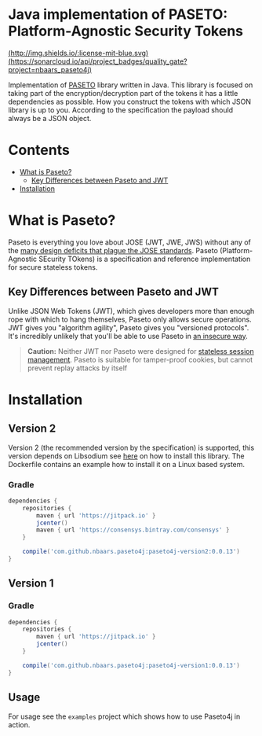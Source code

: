 # Java implementation of PASETO: Platform-Agnostic Security Tokens
[(http://img.shields.io/:license-mit-blue.svg)](LICENSE)
[(https://sonarcloud.io/api/project_badges/quality_gate?project=nbaars_paseto4j)](https://sonarcloud.io/dashboard?id=nbaars_paseto4j)

Implementation of [PASETO](https://github.com/paragonie/paseto) library written in Java. This library is focused
on taking part of the encryption/decryption part of the tokens it has a little dependencies as possible. How you
construct the tokens with which JSON library is up to you. According to the specification the payload should always
be a JSON object.

# Contents
* [What is Paseto?](#what-is-paseto)
  * [Key Differences between Paseto and JWT](#key-differences-between-paseto-and-jwt)
* [Installation](#installation)

# What is Paseto?

Paseto is everything you love about JOSE (JWT, JWE, JWS) without any of the
[many design deficits that plague the JOSE standards](https://paragonie.com/blog/2017/03/jwt-json-web-tokens-is-bad-standard-that-everyone-should-avoid).
Paseto (Platform-Agnostic SEcurity TOkens) is a specification and reference implementation
for secure stateless tokens.

## Key Differences between Paseto and JWT

Unlike JSON Web Tokens (JWT), which gives developers more than enough rope with which to
hang themselves, Paseto only allows secure operations. JWT gives you "algorithm agility",
Paseto gives you "versioned protocols". It's incredibly unlikely that you'll be able to
use Paseto in [an insecure way](https://auth0.com/blog/critical-vulnerabilities-in-json-web-token-libraries).

> **Caution:** Neither JWT nor Paseto were designed for
> [stateless session management](http://cryto.net/~joepie91/blog/2016/06/13/stop-using-jwt-for-sessions/).
> Paseto is suitable for tamper-proof cookies, but cannot prevent replay attacks
> by itself

# Installation

## Version 2

Version 2 (the recommended version by the specification) is supported, this version depends on Libsodium
see [here](https://download.libsodium.org/doc/installation/) on how to install this library. The Dockerfile 
contains an example how to install it on a Linux based system.

### Gradle

```groovy
dependencies {
    repositories {
        maven { url 'https://jitpack.io' }
        jcenter()
        maven { url 'https://consensys.bintray.com/consensys' }
    }

    compile('com.github.nbaars.paseto4j:paseto4j-version2:0.0.13')
}

```

## Version 1 

### Gradle

```groovy
dependencies {
    repositories {
        maven { url 'https://jitpack.io' }
        jcenter()
    }

    compile('com.github.nbaars.paseto4j:paseto4j-version1:0.0.13')
}
```

## Usage

For usage see the `examples` project which shows how to use Paseto4j in action.
